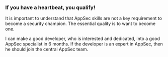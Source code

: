 ### If you have a heartbeat, you qualify!

It is important to understand that AppSec skills are not a key requirement to become a security champion. The essential quality is to want to become one. 

I can make a good developer, who is interested and dedicated, into a good AppSec specialist in 6 months.
If the developer is an expert in AppSec, then he should join the central AppSec team.
